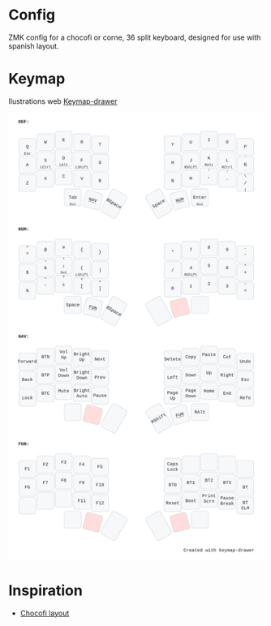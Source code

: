 # Config
ZMK config for a chocofi or corne, 36 split keyboard, designed for use with spanish layout.
# Keymap
Ilustrations web [Keymap-drawer](https://caksoylar.github.io/keymap-drawer?keymap_yaml=H4sIAAAAAAAC_5VTyXITMRC98xWNWMKikNhOSGJWb5MAjhO8BEIIZmIrscuT0TCjIXGF4R_4BG4UxZETF6rMj9GtkcamkirgoJb0uvvpqVvy3LGMVfESwLvjUXckxgfSDftF6MnQF91QKleJvvF6aSzUS7tbnXY3Cryh6hZOl7uFS-gSYUQ01ZpDE8A87J0NilCLehww6XnC4QWHGocmhzaHXQ4dDk84bHHY3rcZJQ6UVK-o0NNprcQgJU9poGqB1mB4mEIOQuscNlJHc-p4amKbNvmZBTL-ukHY5DvTwK9PHCLaf2FJJusVh5ccKhx2OJQ5NDhsYhpGM87S8HssMcgdgxQtsqD3rznQMR-mrHTsejzUp7bdg8TAjdKOWZVbgdsTZjO7bnQ2L-Co-UqExILuaQvQMfmhFUy-WomPjcS3JJFdwR07I5OQuUVmhcwqmTVmkuZNUnemLuyq9V5PvZNv9ozJZxN_membo0rrupEiaQdJwU06aMFSLaXupnUvc7hrXLdTzjczCq7ZtLnUN8fmMgk_jYRHWXP2DHI_Q_YN8lDXYpGU5MjkyRQs-QMT9XF6-dmGOJ3GRT3zY8-zjVLjQBRhILx-8qcX-511y5HhCX4_fGRtfGNsR3rQCUhIORweDZTZNMSpwrkqPKEEPksZjPEPuZHexPjSO35fZhUqu70REW4bwqo88Wco7XY7FO9xrgv6OwQiTYCflYI4_eKMsC5TQvwObDNWYoasFCupydw4EuniSBjVemlO25DHqLXm402b4jDT-k_1omX6Ns4Vn_45LhGYVjTHwcnjKOBYwoGviVXcIAK6Bkoh1vM2u6yDT89ZwbGKYw1HbpHurk2OTJ5MgUyWc57SyZGMXJ6uGwmsZ1lKpYs-9BW0eqGfVQ3KoXBHuqZtqNSb7L-L8_fA34txKUX1BQAA)

![](./keymap.svg)
# Inspiration
- [Chocofi layout](https://github.com/edygar/chocofi-zmk-config/tree/main?tab=readme-ov-file)
